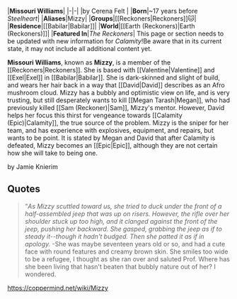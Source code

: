 |**Missouri Williams**|
|-|-|
|by  Cerena Felt |
|**Born**|~17 years before *Steelheart*|
|**Aliases**|Mizzy|
|**Groups**|[[Reckoners\|Reckoners]]🐱︎|
|**Residence**|[[Babilar\|Babilar]]|
|**World**|[[Earth (Reckoners)\|Earth (Reckoners)]]|
|**Featured In**|*The Reckoners*|
This page or section needs to be updated with new information for *Calamity*!Be aware that in its current state, it may not include all additional content yet.

**Missouri Williams**, known as **Mizzy**, is a member of the [[Reckoners\|Reckoners]].
She is based with [[Valentine\|Valentine]] and [[Exel\|Exel]] in [[Babilar\|Babilar]]. She is dark-skinned and slight of build, and wears her hair back in a way that [[David\|David]] describes as an Afro mushroom cloud. Mizzy has a bubbly and optimistic view on life, and is very trusting, but still desperately wants to kill [[Megan Tarash\|Megan]], who had previously killed [[Sam (Reckoner)\|Sam]], Mizzy's mentor. However, David helps her focus this thirst for vengeance towards [[Calamity (Epic)\|Calamity]], the true source of the problem. Mizzy is the sniper for her team, and has experience with explosives, equipment, and repairs, but wants to be point. It is stated by Megan and David that after Calamity is defeated, Mizzy becomes an [[Epic\|Epic]], although they are not certain how she will take to being one.

 by  Jamie Knierim 
## Quotes
>“*As Mizzy scuttled toward us, she tried to duck under the front of a half-assembled jeep that was up on risers. However, the rifle over her shoulder stuck up too high, and it clanged against the front of the jeep, pushing her backward. She gasped, grabbing the jeep as if to steady it--though it hadn't budged. Then she patted it as if in apology.*
\-She was maybe seventeen years old or so, and had a cute face with round features and creamy brown skin. She smiles too wide to be a refugee, I thought as she ran over and saluted Prof. Where has she been living that hasn't beaten that bubbly nature out of her? I wondered.




https://coppermind.net/wiki/Mizzy